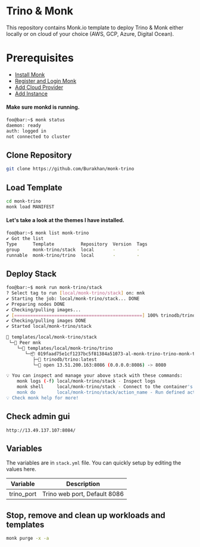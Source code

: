 # Trino & Monk
This repository contains Monk.io template to deploy Trino & Monk either locally or on cloud of your choice (AWS, GCP, Azure, Digital Ocean).

# Prerequisites
- [Install Monk](https://docs.monk.io/docs/get-monk)
- [Register and Login Monk](https://docs.monk.io/docs/acc-and-auth)
- [Add Cloud Provider](https://docs.monk.io/docs/cloud-provider)
- [Add Instance](https://docs.monk.io/docs/multi-cloud)

#### Make sure monkd is running.
```bash
foo@bar:~$ monk status
daemon: ready
auth: logged in
not connected to cluster
```

## Clone Repository
```bash
git clone https://github.com/Burakhan/monk-trino
```

## Load Template
```bash
cd monk-trino
monk load MANIFEST
```


#### Let's take a look at the themes I have installed.
```bash
foo@bar:~$ monk list monk-trino
✔ Got the list
Type      Template          Repository  Version  Tags
group     monk-trino/stack  local       -        -
runnable  monk-trino/trino  local       -        -
```

## Deploy Stack
```bash
foo@bar:~$ monk run monk-trino/stack
? Select tag to run [local/monk-trino/stack] on: mnk
✔ Starting the job: local/monk-trino/stack... DONE
✔ Preparing nodes DONE
✔ Checking/pulling images...
✔ [================================================] 100% trinodb/trino:latest mnk
✔ Checking/pulling images DONE
✔ Started local/monk-trino/stack

🔩 templates/local/monk-trino/stack
 └─🧊 Peer mnk
    └─🔩 templates/local/monk-trino/trino
       └─📦 019faad75e1cf1237bc5f81384a51073-al-monk-trino-trino-monk-trino
          ├─🧩 trinodb/trino:latest
          └─🔌 open 13.51.200.163:8086 (0.0.0.0:8086) -> 8080

💡 You can inspect and manage your above stack with these commands:
	monk logs (-f) local/monk-trino/stack - Inspect logs
	monk shell     local/monk-trino/stack - Connect to the container's shell
	monk do        local/monk-trino/stack/action_name - Run defined action (if exists)
💡 Check monk help for more!
```
## Check admin gui

`http://13.49.137.107:8084/`


## Variables
The variables are in `stack.yml` file. You can quickly setup by editing the values here.

| Variable                     	| Description                               	|
|------------------------------	|-------------------------------------------	|
| trino_port                    | Trino web port, Default 8086	               |





## Stop, remove and clean up workloads and templates

```bash
monk purge -x -a
```

